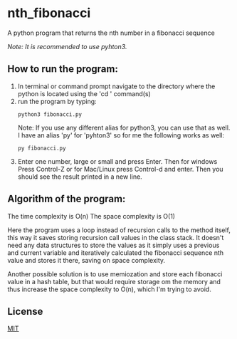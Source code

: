 # nth_fibonacci
A python program that returns the nth number in a fibonacci sequence

*Note: It is recommended to use pyhton3.*

## How to run the program:
1.  In terminal or command prompt navigate to the directory where the python is located using the 'cd <dir-name>' command(s)
2.  run the program by typing:
    ```
    python3 fibonacci.py
    ```
    Note: If you use any different alias for python3, you can use that as well. 
    I have an alias 'py' for 'pyhton3' so for me the following works as well:
    ```
    py fibonacci.py
    ```
3.  Enter one number, large or small and press Enter. 
    Then for windows Press Control-Z or for Mac/Linux press Control-d and enter.
    Then you should see the result printed in a new line.
  
## Algorithm of the program:
The time complexity is O(n)
The space complexity is O(1)
  
Here the program uses a loop instead of recursion calls to the method itself, this way it saves storing recursion call values in the class stack. It doesn't need any data structures to store the values as it simply uses a previous and current variable and iteratively calculated the fibonacci sequence nth value and stores it there, saving on space complexity. 
  
Another possible solution is to use memiozation and store each fibonacci value in a hash table, but that would require storage om the memory and thus increase the space complexity to O(n), which I'm trying to avoid. 

## License
[MIT](https://choosealicense.com/licenses/mit/)
